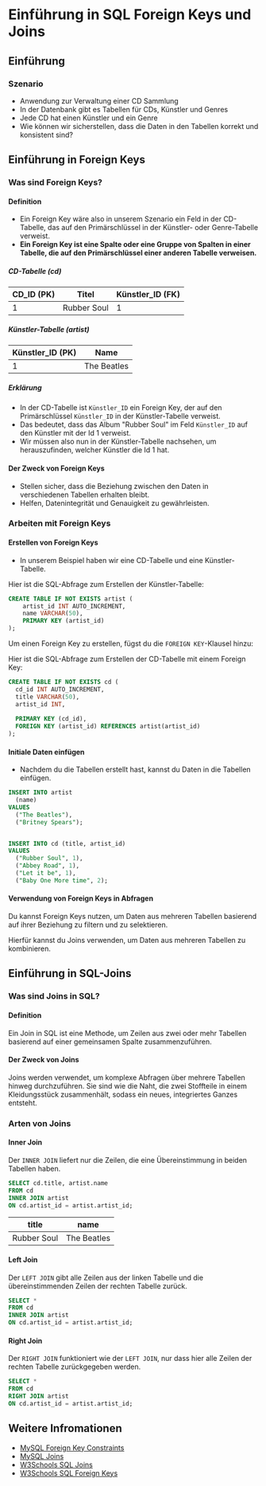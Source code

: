 # Einführung in SQL Foreign Keys und Joins

## Einführung

### Szenario

- Anwendung zur Verwaltung einer CD Sammlung
- In der Datenbank gibt es Tabellen für CDs, Künstler und Genres
- Jede CD hat einen Künstler und ein Genre
- Wie können wir sicherstellen, dass die Daten in den Tabellen korrekt und konsistent sind?

## Einführung in Foreign Keys

### Was sind Foreign Keys?

#### Definition

- Ein Foreign Key wäre also in unserem Szenario ein Feld in der CD-Tabelle, das auf den Primärschlüssel in der Künstler- oder Genre-Tabelle verweist.
- **Ein Foreign Key ist eine Spalte oder eine Gruppe von Spalten in einer Tabelle, die auf den Primärschlüssel einer anderen Tabelle verweisen.**

##### CD-Tabelle (cd)

| CD_ID (PK)     | Titel          | Künstler_ID (FK) |
| -------------- | -------------- | -------------- |
| 1              | Rubber Soul        | 1              |

##### Künstler-Tabelle (artist)

| Künstler_ID (PK) | Name         |
| -------------- | -------------- |
| 1              | The Beatles   |


##### Erklärung

- In der CD-Tabelle ist `Künstler_ID` ein Foreign Key, der auf den Primärschlüssel `Künstler_ID` in der Künstler-Tabelle verweist.
- Das bedeutet, dass das Album "Rubber Soul" im Feld `Künstler_ID` auf den Künstler mit der Id 1 verweist.
- Wir müssen also nun in der Künstler-Tabelle nachsehen, um herauszufinden, welcher Künstler die Id 1 hat.

#### Der Zweck von Foreign Keys

- Stellen sicher, dass die Beziehung zwischen den Daten in verschiedenen Tabellen erhalten bleibt.
- Helfen, Datenintegrität und Genauigkeit zu gewährleisten.

### Arbeiten mit Foreign Keys

#### Erstellen von Foreign Keys

- In unserem Beispiel haben wir eine CD-Tabelle und eine Künstler-Tabelle.

Hier ist die SQL-Abfrage zum Erstellen der Künstler-Tabelle:
```sql
CREATE TABLE IF NOT EXISTS artist (
    artist_id INT AUTO_INCREMENT,
    name VARCHAR(50),
    PRIMARY KEY (artist_id)
);

```

Um einen Foreign Key zu erstellen, fügst du die `FOREIGN KEY`-Klausel hinzu:

Hier ist die SQL-Abfrage zum Erstellen der CD-Tabelle mit einem Foreign Key:
```sql
CREATE TABLE IF NOT EXISTS cd (
  cd_id INT AUTO_INCREMENT,
  title VARCHAR(50),
  artist_id INT,
  
  PRIMARY KEY (cd_id),
  FOREIGN KEY (artist_id) REFERENCES artist(artist_id)
);
```

#### Initiale Daten einfügen

- Nachdem du die Tabellen erstellt hast, kannst du Daten in die Tabellen einfügen.

```sql
INSERT INTO artist
  (name)
VALUES
  ("The Beatles"),
  ("Britney Spears");


INSERT INTO cd (title, artist_id)
VALUES
  ("Rubber Soul", 1),
  ("Abbey Road", 1),
  ("Let it be", 1),
  ("Baby One More time", 2);

```

#### Verwendung von Foreign Keys in Abfragen

Du kannst Foreign Keys nutzen, um Daten aus mehreren Tabellen basierend auf ihrer Beziehung zu filtern und zu selektieren.

Hierfür kannst du Joins verwenden, um Daten aus mehreren Tabellen zu kombinieren.

## Einführung in SQL-Joins

### Was sind Joins in SQL?

#### Definition

Ein Join in SQL ist eine Methode, um Zeilen aus zwei oder mehr Tabellen basierend auf einer gemeinsamen Spalte zusammenzuführen.

#### Der Zweck von Joins

Joins werden verwendet, um komplexe Abfragen über mehrere Tabellen hinweg durchzuführen. Sie sind wie die Naht, die zwei Stoffteile in einem Kleidungsstück zusammenhält, sodass ein neues, integriertes Ganzes entsteht.

### Arten von Joins

#### Inner Join

Der `INNER JOIN` liefert nur die Zeilen, die eine Übereinstimmung in beiden Tabellen haben.

```sql
SELECT cd.title, artist.name
FROM cd
INNER JOIN artist
ON cd.artist_id = artist.artist_id;
```

| title         | name         |
| ------------- | ------------ |
| Rubber Soul   | The Beatles  |

#### Left Join

Der `LEFT JOIN` gibt alle Zeilen aus der linken Tabelle und die übereinstimmenden Zeilen der rechten Tabelle zurück.

```sql
SELECT *
FROM cd
INNER JOIN artist
ON cd.artist_id = artist.artist_id;
```

#### Right Join

Der `RIGHT JOIN` funktioniert wie der `LEFT JOIN`, nur dass hier alle Zeilen der rechten Tabelle zurückgegeben werden.

```sql
SELECT *
FROM cd
RIGHT JOIN artist
ON cd.artist_id = artist.artist_id;
```

## Weitere Infromationen

- [MySQL Foreign Key Constraints](https://dev.mysql.com/doc/refman/8.0/en/create-table-foreign-keys.html)
- [MySQL Joins](https://dev.mysql.com/doc/refman/8.0/en/join.html)
- [W3Schools SQL Joins](https://www.w3schools.com/sql/sql_join.asp)
- [W3Schools SQL Foreign Keys](https://www.w3schools.com/sql/sql_foreignkey.asp)

